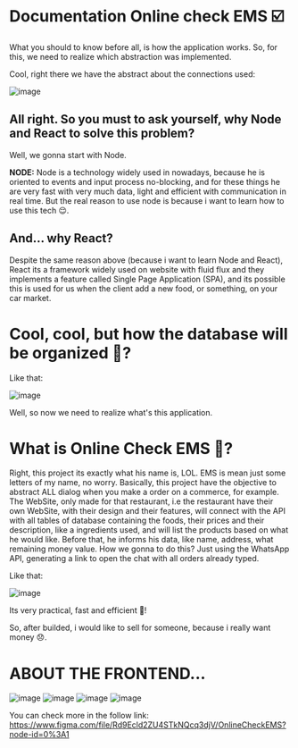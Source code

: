 # Documentation Online check EMS ☑️

What you should to know before all, is how the application works. So, for this, we need to realize which abstraction was implemented.

Cool, right there we have the abstract about the connections used:

![image](https://user-images.githubusercontent.com/58860863/124693523-fbce9a00-deb5-11eb-981d-55e3a5f57db8.png)

## All right. So you must to ask yourself, why Node and React to solve this problem?

Well, we gonna start with Node.

**NODE:** Node is a technology widely used in nowadays, because he is oriented to events and input process no-blocking, and for these things he are very fast with very much data, light and efficient with communication in real time. But the real reason to use node is because i want to learn how to use this tech 😌.

## **And... why React?**

Despite the same reason above (because i want to learn Node and React), React its a framework widely used on website with fluid flux and they implements a feature called Single Page Application (SPA), and its possible this is used for us when the client add a new food, or something, on your car market.

# **Cool, cool, but how the database will be organized 🧐?**

Like that:

![image](https://user-images.githubusercontent.com/58860863/124693487-ece7e780-deb5-11eb-9057-ffe35d1e6901.png)

Well, so now we need to realize what's this application.

# What is Online Check EMS 🤨?

Right, this project its exactly what his name is, LOL. EMS is mean just some letters of my name, no worry. Basically, this project have the objective to abstract ALL dialog when you make a order on a commerce, for example. The WebSite, only made for that restaurant, i.e the restaurant have their own WebSite, with their design and their features, will connect with the API with all tables of database containing the foods, their prices and their description, like a ingredients used, and will list the products based on what he would like. Before that, he informs his data, like name, address, what remaining money value. How we gonna to do this? Just using the WhatsApp API, generating a link to open the chat with all orders already typed.

Like that: 

![image](https://user-images.githubusercontent.com/58860863/124693582-14d74b00-deb6-11eb-9ad1-57464d6637b9.png)

Its very practical, fast and efficient 🤯!

So, after builded, i would like to sell for someone, because i really want money 😞.

# ABOUT THE FRONTEND...

![image](https://user-images.githubusercontent.com/58860863/131188665-efb63d1c-3473-4ec3-840c-ec771f75e53d.png)
![image](https://user-images.githubusercontent.com/58860863/131188709-8ca86e61-69b2-48bc-84eb-f4f33a3853a5.png)
![image](https://user-images.githubusercontent.com/58860863/131188721-eca3cbe1-4455-4f78-aa5a-53e937d18bb3.png)
![image](https://user-images.githubusercontent.com/58860863/131188831-c943758e-2acc-481d-8625-47e6c99e79de.png)



You can check more in the follow link: https://www.figma.com/file/Rd9Ecld2ZU4STkNQcq3djV/OnlineCheckEMS?node-id=0%3A1
